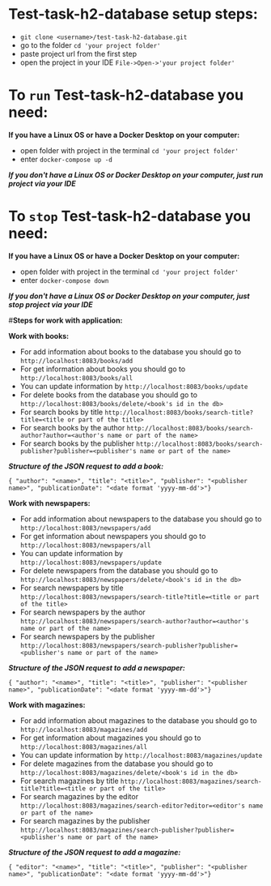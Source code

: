 # __Test-task-h2-database setup steps:__

* ```git clone <username>/test-task-h2-database.git ```
* go to the folder ```cd 'your project folder'```
* paste project url from the first step
* open the project in your IDE ```File->Open->'your project folder'```

# __To ```run``` Test-task-h2-database you need:__

__If you have a Linux OS or have a Docker Desktop on your computer:__

* open folder with project in the terminal ```cd 'your project folder'```
* enter ```docker-compose up -d```

___If you don't have a Linux OS or Docker Desktop on your computer, just run project via your IDE___

# __To ```stop``` Test-task-h2-database you need:__

__If you have a Linux OS or have a Docker Desktop on your computer:__

* open folder with project in the terminal ```cd 'your project folder'```
* enter ```docker-compose down```

___If you don't have a Linux OS or Docker Desktop on your computer, just stop project via your IDE___

#__Steps for work with application:__

__Work with books:__

* For add information about books to the database you should go to ```http://localhost:8083/books/add```
* For get information about books you should go to ```http://localhost:8083/books/all```
* You can update information by ```http://localhost:8083/books/update```
* For delete books from the database you should go to  ```http://localhost:8083/books/delete/<book's id in the db>```
* For search books by title ```http://localhost:8083/books/search-title?title=<title or part of the title>```
* For search books by the author ```http://localhost:8083/books/search-author?author=<author's name or part of the name>```
* For search books by the publisher ```http://localhost:8083/books/search-publisher?publisher=<publisher's name or part of the name>``` 

___Structure of the JSON request to add a book:___ 

```{ "author": "<name>", "title": "<title>", "publisher": "<publisher name>", "publicationDate": "<date format 'yyyy-mm-dd'>"}```

__Work with newspapers:__

* For add information about newspapers to the database you should go to ```http://localhost:8083/newspapers/add```
* For get information about newspapers you should go to ```http://localhost:8083/newspapers/all```
* You can update information by ```http://localhost:8083/newspapers/update```
* For delete newspapers from the database you should go to  ```http://localhost:8083/newspapers/delete/<book's id in the db>```
* For search newspapers by title ```http://localhost:8083/newspapers/search-title?title=<title or part of the title>```
* For search newspapers by the author ```http://localhost:8083/newspapers/search-author?author=<author's name or part of the name>```
* For search newspapers by the publisher ```http://localhost:8083/newspapers/search-publisher?publisher=<publisher's name or part of the name>```

___Structure of the JSON request to add a newspaper:___ 

```{ "author": "<name>", "title": "<title>", "publisher": "<publisher name>", "publicationDate": "<date format 'yyyy-mm-dd'>"}```

__Work with magazines:__

* For add information about magazines to the database you should go to ```http://localhost:8083/magazines/add```
* For get information about magazines you should go to ```http://localhost:8083/magazines/all```
* You can update information by ```http://localhost:8083/magazines/update```
* For delete magazines from the database you should go to  ```http://localhost:8083/magazines/delete/<book's id in the db>```
* For search magazines by title ```http://localhost:8083/magazines/search-title?title=<title or part of the title>```
* For search magazines by the editor ```http://localhost:8083/magazines/search-editor?editor=<editor's name or part of the name>```
* For search magazines by the publisher ```http://localhost:8083/magazines/search-publisher?publisher=<publisher's name or part of the name>```

___Structure of the JSON request to add a magazine:___ 

```{ "editor": "<name>", "title": "<title>", "publisher": "<publisher name>", "publicationDate": "<date format 'yyyy-mm-dd'>"}```
